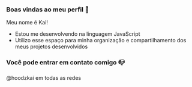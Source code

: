 ### Boas vindas ao meu perfil 💙

Meu nome é Kai!

- Estou me desenvolvendo na linguagem JavaScript
- Utilizo esse espaço para minha organização e compartilhamento dos meus projetos desenvolvidos

### Você pode entrar em contato comigo 📪

@hoodzkai em todas as redes 


